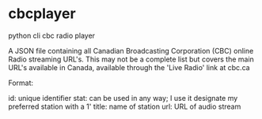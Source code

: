 # cbcplayer
python cli cbc radio player

A JSON file containing all Canadian Broadcasting Corporation (CBC) online Radio streaming URL's. This may not be a complete list but covers the main URL's available in Canada, available through the 'Live Radio' link at cbc.ca

Format:

id: unique identifier
stat: can be used in any way; I use it designate my preferred station with a 1'
title: name of station
url: URL of audio stream
